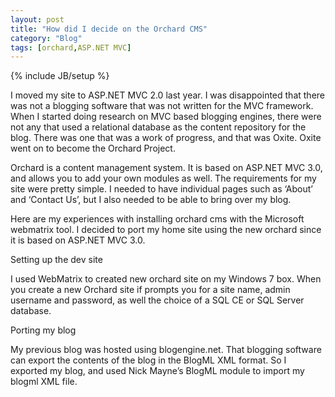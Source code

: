 ```yaml
---
layout: post
title: "How did I decide on the Orchard CMS"
category: "Blog"
tags: [orchard,ASP.NET MVC]
---
```

{% include JB/setup %}

I moved my site to ASP.NET MVC 2.0 last year. I was disappointed that there was not a blogging software that was not written for the MVC framework. When I started doing research on MVC based blogging engines, there were not any that used a relational database as the content repository for the blog. There was one that was a work of progress, and that was Oxite. Oxite went on to become the Orchard Project.

Orchard is a content management system. It is based on ASP.NET MVC 3.0, and allows you to add your own modules as well. The requirements for my site were pretty simple. I needed to have individual pages such as ‘About’ and ‘Contact Us’, but I also needed to be able to bring over my blog.

Here are my experiences with installing orchard cms with the Microsoft webmatrix tool. I decided to port my home site using the new orchard since it is based on ASP.NET MVC 3.0.

Setting up the dev site

I used WebMatrix to created new orchard site on my Windows 7 box. When you create a new Orchard site if prompts you for a site name, admin username and password, as well the choice of a SQL CE or SQL Server database.

Porting my blog

My previous blog was hosted using blogengine.net. That blogging software can export the contents of the blog in the BlogML XML format. So I exported my blog, and used Nick Mayne’s BlogML module to import my blogml XML file.